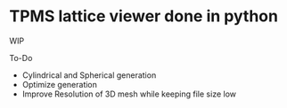 # TPMS lattice viewer done in python
WIP

To-Do
- Cylindrical and Spherical generation
- Optimize generation
- Improve Resolution of 3D mesh while keeping file size low
